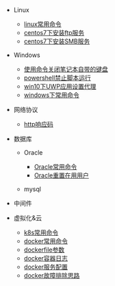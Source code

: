 - Linux
  - [linux常用命令](/ops/linux/linux-commands.md)
  - [centos7下安装ftp服务](/ops/linux/linux-install-vsftpd.md)
  - [centos7下安装SMB服务](/ops/linux/linux-install-smb.md)

- Windows
  - [使用命令关闭笔记本自带的键盘](/opt/windows/使用命令关闭笔记本自带的键盘.md)
  - [powershell禁止脚本运行](/opt/windows/powershell禁止脚本运行.md)
  - [win10下UWP应用设置代理](/opt/windows/win10下UWP应用设置代理.md)
  - [windows下常用命令](/opt/windows/windows下常用命令.md)

- 网络协议
  - [http响应码](/ops/network/http-code.md)

- 数据库
  - Oracle
    - [Oracle常用命令](/ops/db/oracle/oracle-commands.md)
    - [Oracle重置在用用户](/ops/db/oracle/oracle-reset-user.md)

  - mysql

- 中间件

- 虚拟化&云
  - [k8s常用命令](/ops/cloud/k8s-commands.md)
  - [docker常用命令](/ops/cloud/docker-commands.md)
  - [dockerfile参数](/ops/cloud/dockerfile.md)
  - [docker容器日志](/ops/cloud/docker-container-log.md)
  - [docker服务配置](/ops/cloud/docker-settings.md)
  - [docker故障排除思路](/ops/cloud/docker-troubleshooting.md)